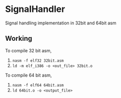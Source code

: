 # SignalHandler
Signal handling implementation in 32bit and 64bit asm


## Working

To compile 32 bit asm, 

1) `nasm -f elf32 32bit.asm`
2) `ld -m elf_i386 -o <out_file> 32bit.o`

To compile 64 bit asm,

1) `nasm -f elf64 64bit.asm`
2) `ld 64bit.o -o <output_file>`
